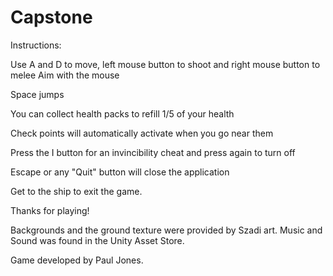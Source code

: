# Capstone

Instructions:

Use A and D to move, left mouse button to shoot and right mouse button to melee
Aim with the mouse

Space jumps

You can collect health packs to refill 1/5 of your health

Check points will automatically activate when you go near them

Press the I button for an invincibility cheat and press again to turn off

Escape or any "Quit" button will close the application

Get to the ship to exit the game.

Thanks for playing!


Backgrounds and the ground texture were provided by Szadi art.
Music and Sound was found in the Unity Asset Store.

Game developed by Paul Jones.